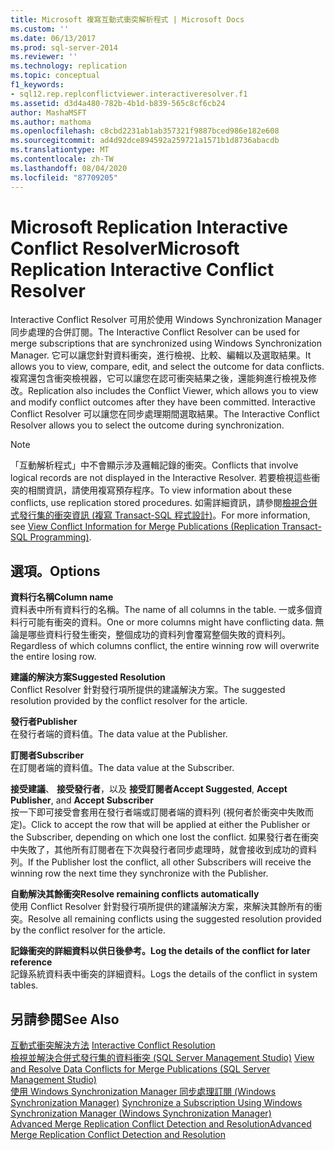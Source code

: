 ```yaml
---
title: Microsoft 複寫互動式衝突解析程式 | Microsoft Docs
ms.custom: ''
ms.date: 06/13/2017
ms.prod: sql-server-2014
ms.reviewer: ''
ms.technology: replication
ms.topic: conceptual
f1_keywords:
- sql12.rep.replconflictviewer.interactiveresolver.f1
ms.assetid: d3d4a480-782b-4b1d-b839-565c8cf6cb24
author: MashaMSFT
ms.author: mathoma
ms.openlocfilehash: c8cbd2231ab1ab357321f9887bced986e182e608
ms.sourcegitcommit: ad4d92dce894592a259721a1571b1d8736abacdb
ms.translationtype: MT
ms.contentlocale: zh-TW
ms.lasthandoff: 08/04/2020
ms.locfileid: "87709205"
---
```

# <a name="microsoft-replication-interactive-conflict-resolver"></a><span data-ttu-id="16b81-102">Microsoft Replication Interactive Conflict Resolver</span><span class="sxs-lookup"><span data-stu-id="16b81-102">Microsoft Replication Interactive Conflict Resolver</span></span>
  <span data-ttu-id="16b81-103">Interactive Conflict Resolver 可用於使用 Windows Synchronization Manager 同步處理的合併訂閱。</span><span class="sxs-lookup"><span data-stu-id="16b81-103">The Interactive Conflict Resolver can be used for merge subscriptions that are synchronized using Windows Synchronization Manager.</span></span> <span data-ttu-id="16b81-104">它可以讓您針對資料衝突，進行檢視、比較、編輯以及選取結果。</span><span class="sxs-lookup"><span data-stu-id="16b81-104">It allows you to view, compare, edit, and select the outcome for data conflicts.</span></span> <span data-ttu-id="16b81-105">複寫還包含衝突檢視器，它可以讓您在認可衝突結果之後，還能夠進行檢視及修改。</span><span class="sxs-lookup"><span data-stu-id="16b81-105">Replication also includes the Conflict Viewer, which allows you to view and modify conflict outcomes after they have been committed.</span></span> <span data-ttu-id="16b81-106">Interactive Conflict Resolver 可以讓您在同步處理期間選取結果。</span><span class="sxs-lookup"><span data-stu-id="16b81-106">The Interactive Conflict Resolver allows you to select the outcome during synchronization.</span></span>  
  
> [!NOTE]  
>  <span data-ttu-id="16b81-107">「互動解析程式」中不會顯示涉及邏輯記錄的衝突。</span><span class="sxs-lookup"><span data-stu-id="16b81-107">Conflicts that involve logical records are not displayed in the Interactive Resolver.</span></span> <span data-ttu-id="16b81-108">若要檢視這些衝突的相關資訊，請使用複寫預存程序。</span><span class="sxs-lookup"><span data-stu-id="16b81-108">To view information about these conflicts, use replication stored procedures.</span></span> <span data-ttu-id="16b81-109">如需詳細資訊，請參閱[檢視合併式發行集的衝突資訊 &#40;複寫 Transact-SQL 程式設計&#41;](view-conflict-information-for-merge-publications.md)。</span><span class="sxs-lookup"><span data-stu-id="16b81-109">For more information, see [View Conflict Information for Merge Publications &#40;Replication Transact-SQL Programming&#41;](view-conflict-information-for-merge-publications.md).</span></span>  
  
## <a name="options"></a><span data-ttu-id="16b81-110">選項。</span><span class="sxs-lookup"><span data-stu-id="16b81-110">Options</span></span>  
 <span data-ttu-id="16b81-111">**資料行名稱**</span><span class="sxs-lookup"><span data-stu-id="16b81-111">**Column name**</span></span>  
 <span data-ttu-id="16b81-112">資料表中所有資料行的名稱。</span><span class="sxs-lookup"><span data-stu-id="16b81-112">The name of all columns in the table.</span></span> <span data-ttu-id="16b81-113">一或多個資料行可能有衝突的資料。</span><span class="sxs-lookup"><span data-stu-id="16b81-113">One or more columns might have conflicting data.</span></span> <span data-ttu-id="16b81-114">無論是哪些資料行發生衝突，整個成功的資料列會覆寫整個失敗的資料列。</span><span class="sxs-lookup"><span data-stu-id="16b81-114">Regardless of which columns conflict, the entire winning row will overwrite the entire losing row.</span></span>  
  
 <span data-ttu-id="16b81-115">**建議的解決方案**</span><span class="sxs-lookup"><span data-stu-id="16b81-115">**Suggested Resolution**</span></span>  
 <span data-ttu-id="16b81-116">Conflict Resolver 針對發行項所提供的建議解決方案。</span><span class="sxs-lookup"><span data-stu-id="16b81-116">The suggested resolution provided by the conflict resolver for the article.</span></span>  
  
 <span data-ttu-id="16b81-117">**發行者**</span><span class="sxs-lookup"><span data-stu-id="16b81-117">**Publisher**</span></span>  
 <span data-ttu-id="16b81-118">在發行者端的資料值。</span><span class="sxs-lookup"><span data-stu-id="16b81-118">The data value at the Publisher.</span></span>  
  
 <span data-ttu-id="16b81-119">**訂閱者**</span><span class="sxs-lookup"><span data-stu-id="16b81-119">**Subscriber**</span></span>  
 <span data-ttu-id="16b81-120">在訂閱者端的資料值。</span><span class="sxs-lookup"><span data-stu-id="16b81-120">The data value at the Subscriber.</span></span>  
  
 <span data-ttu-id="16b81-121">**接受建議**、 **接受發行者**，以及 **接受訂閱者**</span><span class="sxs-lookup"><span data-stu-id="16b81-121">**Accept Suggested**, **Accept Publisher**, and **Accept Subscriber**</span></span>  
 <span data-ttu-id="16b81-122">按一下即可接受會套用在發行者端或訂閱者端的資料列 (視何者於衝突中失敗而定)。</span><span class="sxs-lookup"><span data-stu-id="16b81-122">Click to accept the row that will be applied at either the Publisher or the Subscriber, depending on which one lost the conflict.</span></span> <span data-ttu-id="16b81-123">如果發行者在衝突中失敗了，其他所有訂閱者在下次與發行者同步處理時，就會接收到成功的資料列。</span><span class="sxs-lookup"><span data-stu-id="16b81-123">If the Publisher lost the conflict, all other Subscribers will receive the winning row the next time they synchronize with the Publisher.</span></span>  
  
 <span data-ttu-id="16b81-124">**自動解決其餘衝突**</span><span class="sxs-lookup"><span data-stu-id="16b81-124">**Resolve remaining conflicts automatically**</span></span>  
 <span data-ttu-id="16b81-125">使用 Conflict Resolver 針對發行項所提供的建議解決方案，來解決其餘所有的衝突。</span><span class="sxs-lookup"><span data-stu-id="16b81-125">Resolve all remaining conflicts using the suggested resolution provided by the conflict resolver for the article.</span></span>  
  
 <span data-ttu-id="16b81-126">**記錄衝突的詳細資料以供日後參考。**</span><span class="sxs-lookup"><span data-stu-id="16b81-126">**Log the details of the conflict for later reference**</span></span>  
 <span data-ttu-id="16b81-127">記錄系統資料表中衝突的詳細資料。</span><span class="sxs-lookup"><span data-stu-id="16b81-127">Logs the details of the conflict in system tables.</span></span>  
  
## <a name="see-also"></a><span data-ttu-id="16b81-128">另請參閱</span><span class="sxs-lookup"><span data-stu-id="16b81-128">See Also</span></span>  
 <span data-ttu-id="16b81-129">[互動式衝突解決方法](merge/advanced-merge-replication-conflict-interactive-resolution.md) </span><span class="sxs-lookup"><span data-stu-id="16b81-129">[Interactive Conflict Resolution](merge/advanced-merge-replication-conflict-interactive-resolution.md) </span></span>  
 <span data-ttu-id="16b81-130">[檢視並解決合併式發行集的資料衝突 &#40;SQL Server Management Studio&#41;](view-and-resolve-data-conflicts-for-merge-publications.md) </span><span class="sxs-lookup"><span data-stu-id="16b81-130">[View and Resolve Data Conflicts for Merge Publications &#40;SQL Server Management Studio&#41;](view-and-resolve-data-conflicts-for-merge-publications.md) </span></span>  
 <span data-ttu-id="16b81-131">[使用 Windows Synchronization Manager 同步處理訂閱 &#40;Windows Synchronization Manager&#41;](synchronize-a-subscription-using-windows-synchronization-manager.md) </span><span class="sxs-lookup"><span data-stu-id="16b81-131">[Synchronize a Subscription Using Windows Synchronization Manager &#40;Windows Synchronization Manager&#41;](synchronize-a-subscription-using-windows-synchronization-manager.md) </span></span>  
 [<span data-ttu-id="16b81-132">Advanced Merge Replication Conflict Detection and Resolution</span><span class="sxs-lookup"><span data-stu-id="16b81-132">Advanced Merge Replication Conflict Detection and Resolution</span></span>](merge/advanced-merge-replication-conflict-detection-and-resolution.md)  
  
  
